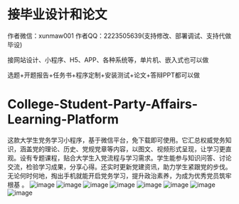 # 接毕业设计和论文
作者微信：xunmaw001  作者QQ：2223505639(支持修改、部署调试、支持代做毕设)

接网站设计、小程序、H5、APP、各种系统等，单片机、嵌入式也可以做

选题+开题报告+任务书+程序定制+安装测试+论文+答辩PPT都可以做
# College-Student-Party-Affairs-Learning-Platform
这款大学生党务学习小程序，基于微信平台，免下载即可使用。它汇总权威党务知识，涵盖党的理论、历史、党规党章等内容，以图文、视频形式呈现，让学习更直观。设有专题课程，贴合大学生入党流程与学习需求。学生能参与知识问答、讨论交流，检验学习成果，分享心得。还实时更新党建资讯，助力学生紧跟党的步伐。无论何时何地，掏出手机就能开启党务学习，提升政治素养，为成为优秀党员筑牢根基 。 
![image](https://github.com/user-attachments/assets/08bfb552-6fbb-4b35-8924-f114a052f72e)
![image](https://github.com/user-attachments/assets/31acd6a6-cef7-4243-affa-4ec4c11c05a3)
![image](https://github.com/user-attachments/assets/89c7e5fd-6dad-4a1e-ab50-17c64241d65c)
![image](https://github.com/user-attachments/assets/1758333f-7868-4621-b374-5a504a2825a0)
![image](https://github.com/user-attachments/assets/d867f9a8-73cc-42cd-8610-b329591ad1e0)
![image](https://github.com/user-attachments/assets/222dca65-af2e-4ffc-9488-6245531deab2)
![image](https://github.com/user-attachments/assets/4324874a-e4fb-4814-89cb-07857cc95578)
![image](https://github.com/user-attachments/assets/75d9e118-a324-46bc-951e-17389781f40f)
